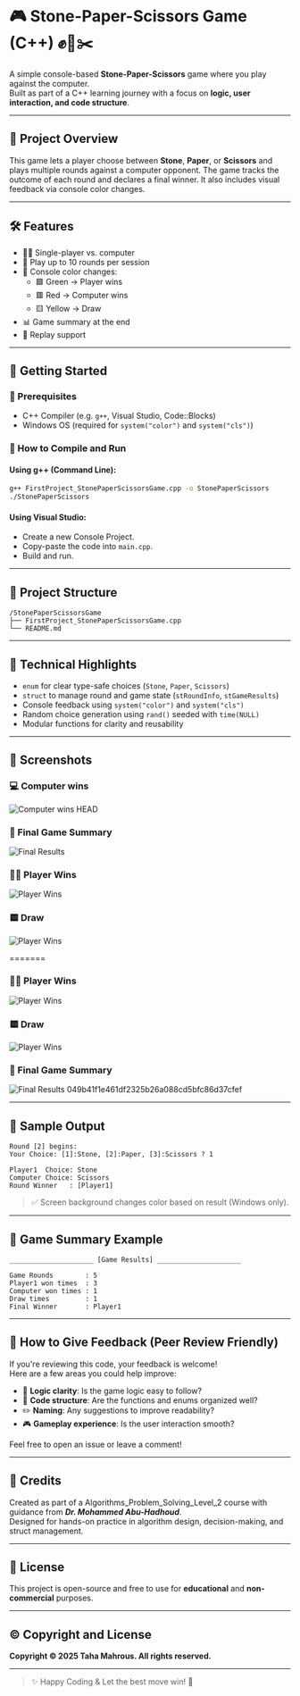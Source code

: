 # 🎮 Stone-Paper-Scissors Game (C++) ✊📄✂️

A simple console-based **Stone-Paper-Scissors** game where you play against the computer.  
Built as part of a C++ learning journey with a focus on **logic, user interaction, and code structure**.

---

## 📘 Project Overview

This game lets a player choose between **Stone**, **Paper**, or **Scissors** and plays multiple rounds against a computer opponent. The game tracks the outcome of each round and declares a final winner. It also includes visual feedback via console color changes.

---

## 🛠️ Features

- 👨‍💻 Single-player vs. computer
- 🔢 Play up to 10 rounds per session
- 🎨 Console color changes:
  - 🟩 Green → Player wins
  - 🟥 Red → Computer wins
  - 🟨 Yellow → Draw
- 📊 Game summary at the end
- 🔁 Replay support

---

## 🚀 Getting Started

### 🔧 Prerequisites

- C++ Compiler (e.g. `g++`, Visual Studio, Code::Blocks)
- Windows OS (required for `system("color")` and `system("cls")`)

### 🧪 How to Compile and Run

#### Using g++ (Command Line):

```bash
g++ FirstProject_StonePaperScissorsGame.cpp -o StonePaperScissors
./StonePaperScissors
```

#### Using Visual Studio:
- Create a new Console Project.
- Copy-paste the code into `main.cpp`.
- Build and run.

---

## 📂 Project Structure

```
/StonePaperScissorsGame
├── FirstProject_StonePaperScissorsGame.cpp
└── README.md
```

---

## 🧠 Technical Highlights

- `enum` for clear type-safe choices (`Stone`, `Paper`, `Scissors`)
- `struct` to manage round and game state (`stRoundInfo`, `stGameResults`)
- Console feedback using `system("color")` and `system("cls")`
- Random choice generation using `rand()` seeded with `time(NULL)`
- Modular functions for clarity and reusability

---

## 📸 Screenshots

### 💻 Computer wins
![Computer wins](images/computer_wins.png)
HEAD

### 🏁 Final Game Summary
![Final Results](images/final-results.png)

### 👨‍💻 Player Wins
![Player Wins](images/player_wins.png)

### 🟨 Draw
![Player Wins](images/draw.png)

=======

### 👨‍💻 Player Wins
![Player Wins](images/player_wins.png)

### 🟨 Draw
![Player Wins](images/draw.png)

### 🏁 Final Game Summary
![Final Results](images/final_results.png)
049b41f1e461df2325b26a088cd5bfc86d37cfef

---

## 📌 Sample Output

```text
Round [2] begins:
Your Choice: [1]:Stone, [2]:Paper, [3]:Scissors ? 1

Player1  Choice: Stone
Computer Choice: Scissors
Round Winner   : [Player1]
```

> ✅ Screen background changes color based on result (Windows only).

---

## 🏁 Game Summary Example

```text
_____________________ [Game Results] _____________________

Game Rounds        : 5
Player1 won times  : 3
Computer won times : 1
Draw times         : 1
Final Winner       : Player1
```

---

## 📣 How to Give Feedback (Peer Review Friendly)

If you're reviewing this code, your feedback is welcome!  
Here are a few areas you could help improve:

- 🧠 **Logic clarity**: Is the game logic easy to follow?
- 🧱 **Code structure**: Are the functions and enums organized well?
- ✏️ **Naming**: Any suggestions to improve readability?
- 🎮 **Gameplay experience**: Is the user interaction smooth?

Feel free to open an issue or leave a comment!

---

## 🙏 Credits

Created as part of a Algorithms_Problem_Solving_Level_2 course with guidance from ***Dr. Mohammed Abu-Hadhoud***.  
Designed for hands-on practice in algorithm design, decision-making, and struct management.

---

## 🪪 License

This project is open-source and free to use for **educational** and **non-commercial** purposes.

---


## ©️ Copyright and License  
**Copyright © 2025 Taha Mahrous. All rights reserved.**

---

> ✨ Happy Coding & Let the best move win! 🎉
